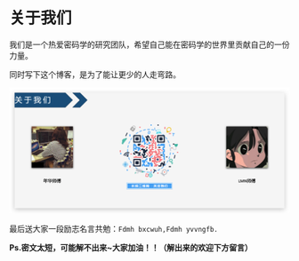 
# 关于我们

我们是一个热爱密码学的研究团队，希望自己能在密码学的世界里贡献自己的一份力量。

同时写下这个博客，是为了能让更少的人走弯路。

![qrcode](images/qrcode.png)

最后送大家一段励志名言共勉：`Fdmh bxcwuh,Fdmh yvvngfb.`

**Ps.密文太短，可能解不出来~大家加油！！（解出来的欢迎下方留言）**

<link rel="stylesheet" href="https://cdn.jsdelivr.net/npm/gitalk@1/dist/gitalk.css">
<div id="gitalk-container"></div>
<script src="https://cdn.jsdelivr.net/npm/gitalk@1/dist/gitalk.min.js"></script>
<script>
var str=location.pathname.slice(0,-1);
var obj=str.lastIndexOf("/");
var gitalk = new Gitalk({
  clientID: 'e85a79662384a39231e9',
  clientSecret: 'fb5aaa0a353e51ef239e5a6d4a9c05ab186af177',
  repo: 'crypto-wiki',
  owner: 'nian-hua',
  admin: ['nian-hua'],
  id: str.substr(obj+1),      // Ensure uniqueness and length less than 50
  distractionFreeMode: false  // Facebook-like distraction free mode
})
gitalk.render('gitalk-container')
console.log(str.substr(obj+1))
</script>
